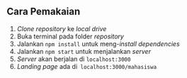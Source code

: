 ## Cara Pemakaian  
1. _Clone repository_ ke _local drive_ 
2. Buka terminal pada folder _repository_  
3. Jalankan `npm install` untuk meng-_install dependencies_  
4. Jalankan `npm start` untuk menjalankan _server_  
5. _Server_ akan berjalan di `localhost:3000`  
6. _Landing page_ ada di` localhost:3000/mahasiswa`
